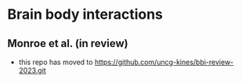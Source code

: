 # Brain body interactions 
## Monroe et al. (in review)
* this repo has moved to https://github.com/uncg-kines/bbi-review-2023.git
